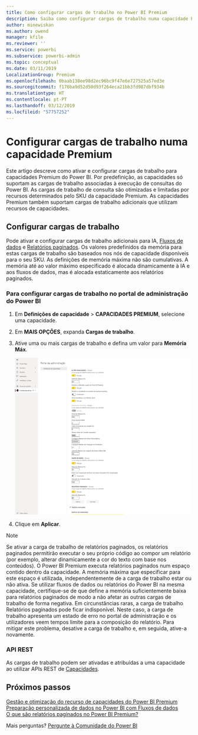 ```yaml
---
title: Como configurar cargas de trabalho no Power BI Premium
description: Saiba como configurar cargas de trabalho numa capacidade Premium do Power BI.
author: minewiskan
ms.author: owend
manager: kfile
ms.reviewer: ''
ms.service: powerbi
ms.subservice: powerbi-admin
ms.topic: conceptual
ms.date: 03/11/2019
LocalizationGroup: Premium
ms.openlocfilehash: 0baab138ee98d2ec96bc9f47e6e727525a57ed3e
ms.sourcegitcommit: f176ba9d52d50d93f264eca21bb3fd987dbf934b
ms.translationtype: HT
ms.contentlocale: pt-PT
ms.lasthandoff: 03/12/2019
ms.locfileid: "57757252"
---
```

# <a name="configure-workloads-in-a-premium-capacity"></a>Configurar cargas de trabalho numa capacidade Premium

Este artigo descreve como ativar e configurar cargas de trabalho para capacidades Premium do Power BI. Por predefinição, as capacidades só suportam as cargas de trabalho associadas à execução de consultas do Power BI. As cargas de trabalho de consulta são otimizadas e limitadas por recursos determinados pelo SKU da capacidade Premium. As capacidades Premium também suportam cargas de trabalho adicionais que utilizam recursos de capacidades.

## <a name="configure-workloads"></a>Configurar cargas de trabalho

Pode ativar e configurar cargas de trabalho adicionais para IA, [Fluxos de dados](service-dataflows-overview.md#dataflow-capabilities-on-power-bi-premium) e [Relatórios paginados](paginated-reports-save-to-power-bi-service.md). Os valores predefinidos da memória para estas cargas de trabalho são baseados nos nós de capacidade disponíveis para o seu SKU. As definições de memória máxima não são cumulativas. A memória até ao valor máximo especificado é alocada dinamicamente à IA e aos fluxos de dados, mas é alocada estaticamente aos relatórios paginados. 

### <a name="to-configure-workloads-in-the-power-bi-admin-portal"></a>Para configurar cargas de trabalho no portal de administração do Power BI

1. Em **Definições de capacidade** > **CAPACIDADES PREMIUM**, selecione uma capacidade.

1. Em **MAIS OPÇÕES**, expanda **Cargas de trabalho**.

1. Ative uma ou mais cargas de trabalho e defina um valor para **Memória Máx**.   

    
    ![Ativar cargas de trabalho](media/service-admin-premium-workloads/admin-portal-workloads.png)

1. Clique em **Aplicar**.

> [!NOTE]
> Se ativar a carga de trabalho de relatórios paginados, os relatórios paginados permitirão executar o seu próprio código ao compor um relatório (por exemplo, alterar dinamicamente a cor do texto com base nos conteúdos). O Power BI Premium executa relatórios paginados num espaço contido dentro da capacidade. A memória máxima que especificar para este espaço é utilizada, independentemente de a carga de trabalho estar ou não ativa. Se utilizar fluxos de dados ou relatórios do Power BI na mesma capacidade, certifique-se de que define a memória suficientemente baixa para relatórios paginados de modo a não afetar as outras cargas de trabalho de forma negativa. Em circunstâncias raras, a carga de trabalho Relatórios paginados pode ficar indisponível. Neste caso, a carga de trabalho apresenta um estado de erro no portal de administração e os utilizadores veem tempos limite para a composição do relatório. Para mitigar este problema, desative a carga de trabalho e, em seguida, ative-a novamente.


### <a name="rest-api"></a>API REST

As cargas de trabalho podem ser ativadas e atribuídas a uma capacidade ao utilizar APIs REST de [Capacidades](https://docs.microsoft.com/rest/api/power-bi/capacities).


## <a name="next-steps"></a>Próximos passos

[Gestão e otimização do recurso de capacidades do Power BI Premium](service-premium-understand-how-it-works.md)   
[Preparação personalizada de dados no Power BI com Fluxos de dados](service-dataflows-overview.md)   
[O que são relatórios paginados no Power BI Premium?](paginated-reports-report-builder-power-bi.md)   

Mais perguntas? [Pergunte à Comunidade do Power BI](http://community.powerbi.com/)